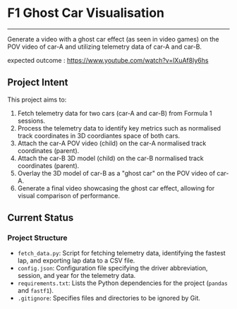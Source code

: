 # F1 Ghost Car Visualisation
---

Generate a video with a ghost car effect (as seen in video games) on the POV video of car-A and utilizing telemetry data of car-A and car-B.

expected outcome : https://www.youtube.com/watch?v=lXuAf8ly6hs

## Project Intent


This project aims to:
1. Fetch telemetry data for two cars (car-A and car-B) from Formula 1 sessions.
2. Process the telemetry data to identify key metrics such as normalised track coordinates in 3D coordiantes space of both cars.
3. Attach the car-A POV video (child) on the car-A normalised track coordinates (parent).
4. Attach the car-B 3D model (child) on the car-B normalised track coordinates (parent).
5. Overlay the 3D model of car-B as a "ghost car" on the POV video of car-A.
6. Generate a final video showcasing the ghost car effect, allowing for visual comparison of performance.

## Current Status


### Project Structure

- `fetch_data.py`: Script for fetching telemetry data, identifying the fastest lap, and exporting lap data to a CSV file.
- `config.json`: Configuration file specifying the driver abbreviation, session, and year for the telemetry data.
- `requirements.txt`: Lists the Python dependencies for the project (`pandas` and `fastf1`).
- `.gitignore`: Specifies files and directories to be ignored by Git.

